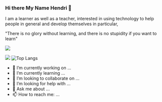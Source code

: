### Hi there My Name Hendri 👋
I am a learner as well as a teacher, interested in using technology to help people in general and develop themselves in particular,

"There is no glory without learning, and there is no stupidity if you want to learn"

<!--
 "Tidak ada kemuliaan tanpa belajar, dan Tidak ada kebodohan jika mau belajar

-->

![](https://komarev.com/ghpvc/?username=ndrianggar&color=green)


![](https://github-readme-stats.vercel.app/api?username=ndrianggar&count_private=true&theme=tokyonight&show_icons=true&include_all_commits=true)  ![Top Langs](https://github-readme-stats.vercel.app/api/top-langs/?username=ndrianggar&layout=compact&theme=tokyonight&hide=TSQL,HACK,HTML)

- 🔭 I’m currently working on ...
- 🌱 I’m currently learning ...
- 👯 I’m looking to collaborate on ...
- 🤔 I’m looking for help with ...
- 💬 Ask me about ...
- 📫 How to reach me: ...


